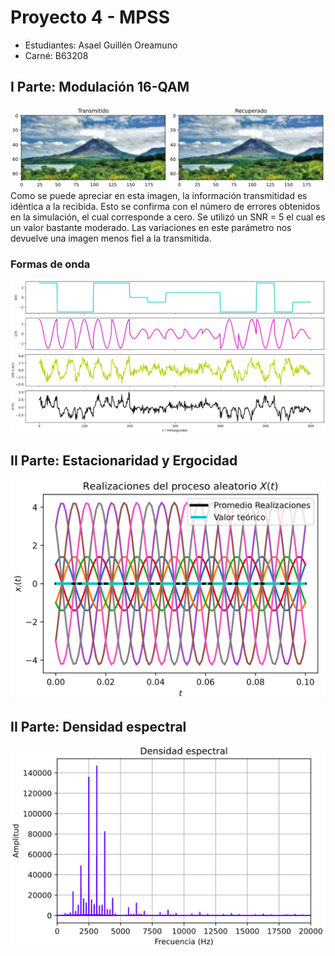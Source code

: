 # Proyecto 4 - MPSS
- Estudiantes: Asael Guillén Oreamuno
- Carné: B63208

## I Parte: Modulación 16-QAM

<img src="https://raw.githubusercontent.com/asael-guillen/Proyecto4/main/modulacion.png" width="900">
Como se puede apreciar en esta imagen, la información transmitidad es idéntica a la recibida. Esto se
confirma con el número de errores obtenidos en la simulación, el cual corresponde a cero. Se utilizó un SNR = 5 
el cual es un valor bastante moderado. Las variaciones en este parámetro nos devuelve una imagen menos fiel a la
transmitida.

### Formas de onda

<img src="https://raw.githubusercontent.com/asael-guillen/Proyecto4/main/se%C3%B1ales.png" width="1000">

## II Parte: Estacionaridad y Ergocidad

<img src="https://raw.githubusercontent.com/asael-guillen/Proyecto4/main/ergo.png" width="700">

## II Parte: Densidad espectral

<img src="https://raw.githubusercontent.com/asael-guillen/Proyecto4/main/densidad.png" width="700">
